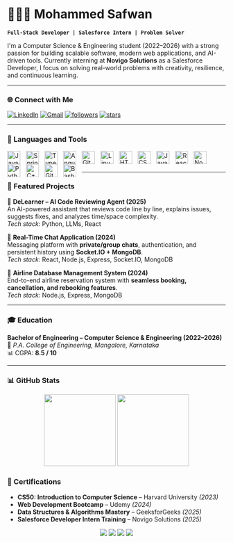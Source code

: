 <!-- Banner / Header -->


# 👨🏻‍💼 Mohammed Safwan  

**`Full-Stack Developer | Salesforce Intern | Problem Solver`**  

I'm a Computer Science & Engineering student (2022–2026) with a strong passion for building scalable software, modern web applications, and AI-driven tools. Currently interning at **Novigo Solutions** as a Salesforce Developer, I focus on solving real-world problems with creativity, resilience, and continuous learning.  

---

### 🌐 Connect with Me  
<p align="left">
   <a href="https://linkedin.com/in/mohammed-safwan1919">
      <img alt="LinkedIn" src="https://img.shields.io/badge/LinkedIn-blue?style=for-the-badge&logo=linkedin&logoColor=white"/></a>
   <a href="mailto:safwancoding1919@gmail.com">
      <img alt="Gmail" src="https://img.shields.io/badge/Gmail-D14836?style=for-the-badge&logo=gmail&logoColor=white"/></a>
   <a href="https://github.com/Safwan-1919?tab=followers">
      <img alt="followers" src="https://custom-icon-badges.demolab.com/github/followers/Safwan-1919?color=236ad3&labelColor=1155ba&style=for-the-badge&logo=person-add&label=Follow&logoColor=white"/></a>
   <a href="https://github.com/Safwan-1919?tab=repositories&sort=stargazers">
      <img alt="stars" src="https://custom-icon-badges.demolab.com/github/stars/Safwan-1919?color=55960c&style=for-the-badge&labelColor=488207&logo=star"/></a>
</p>

---

### 🧰 Languages and Tools

<img align="left" alt="Java" width="30px" style="padding-right:10px;" src="https://cdn.jsdelivr.net/gh/devicons/devicon/icons/java/java-original.svg"/>
<img align="left" alt="Spring" width="30px" style="padding-right:10px;" src="https://cdn.jsdelivr.net/gh/devicons/devicon/icons/spring/spring-original.svg"/>
<img align="left" alt="TypeScript" width="30px" style="padding-right:10px;" src="https://cdn.jsdelivr.net/gh/devicons/devicon/icons/typescript/typescript-plain.svg"/>
<img align="left" alt="Angular" width="30px" style="padding-right:10px;" src="https://cdn.jsdelivr.net/gh/devicons/devicon/icons/angularjs/angularjs-plain.svg"/>
<img align="left" alt="Git" width="30px" style="padding-right:10px;" src="https://cdn.jsdelivr.net/gh/devicons/devicon/icons/git/git-original.svg"/>
<img align="left" alt="Linux" width="30px" style="padding-right:10px;" src="https://cdn.jsdelivr.net/gh/devicons/devicon/icons/linux/linux-original.svg"/>
<img align="left" alt="HTML" width="30px" style="padding-right:10px;" src="https://cdn.jsdelivr.net/gh/devicons/devicon/icons/html5/html5-plain.svg"/>
<img align="left" alt="CSS" width="30px" style="padding-right:10px;" src="https://cdn.jsdelivr.net/gh/devicons/devicon/icons/css3/css3-plain.svg"/>
<img align="left" alt="JavaScript" width="30px" style="padding-right:10px;" src="https://cdn.jsdelivr.net/gh/devicons/devicon/icons/javascript/javascript-plain.svg"/>
<img align="left" alt="React" width="30px" style="padding-right:10px;" src="https://cdn.jsdelivr.net/gh/devicons/devicon/icons/react/react-original.svg"/>
<img align="left" alt="NodeJS" width="30px" style="padding-right:10px;" src="https://cdn.jsdelivr.net/gh/devicons/devicon/icons/nodejs/nodejs-original.svg"/>
<img align="left" alt="Python" width="30px" style="padding-right:10px;" src="https://cdn.jsdelivr.net/gh/devicons/devicon/icons/python/python-plain.svg"/>
<img align="left" alt="C++" width="30px" style="padding-right:10px;" src="https://cdn.jsdelivr.net/gh/devicons/devicon/icons/cplusplus/cplusplus-line.svg"/>
<img align="left" alt="GitHub" width="30px" style="padding-right:10px;" src="https://cdn.jsdelivr.net/gh/devicons/devicon/icons/github/github-original.svg"/>
<img align="left" alt="Bash" width="30px" style="padding-right:10px;" src="https://cdn.jsdelivr.net/gh/devicons/devicon/icons/bash/bash-original.svg"/>
<br /><br />

---

### 🚀 Featured Projects  

🔹 **DeLearner – AI Code Reviewing Agent (2025)**  
An AI-powered assistant that reviews code line by line, explains issues, suggests fixes, and analyzes time/space complexity.  
*Tech stack:* Python, LLMs, React  

🔹 **Real-Time Chat Application (2024)**  
Messaging platform with **private/group chats**, authentication, and persistent history using **Socket.IO + MongoDB**.  
*Tech stack:* React, Node.js, Express, Socket.IO, MongoDB  

🔹 **Airline Database Management System (2024)**  
End-to-end airline reservation system with **seamless booking, cancellation, and rebooking features**.  
*Tech stack:* Node.js, Express, MongoDB  

---

### 🎓 Education  

**Bachelor of Engineering – Computer Science & Engineering (2022–2026)**  
📍 *P.A. College of Engineering, Mangalore, Karnataka*  
📊 CGPA: **8.5 / 10**  

---

### 📊 GitHub Stats  

<p align="center">
<img src="https://github-readme-stats.vercel.app/api?username=Safwan-1919&show_icons=true&theme=tokyonight&hide_border=true" height="165">
<img src="https://streak-stats.demolab.com?user=Safwan-1919&theme=tokyonight&hide_border=true" height="165">
</p>

### 📜 Certifications  

- **CS50: Introduction to Computer Science** – Harvard University *(2023)*  
- **Web Development Bootcamp** – Udemy *(2024)*  
- **Data Structures & Algorithms Mastery** – GeeksforGeeks *(2025)*  
- **Salesforce Developer Intern Training** – Novigo Solutions *(2025)*  

<p align="center">
   <img src="https://img.shields.io/badge/Harvard-CS50-red?style=for-the-badge"/>
   <img src="https://img.shields.io/badge/Udemy-Web%20Development-purple?style=for-the-badge"/>
   <img src="https://img.shields.io/badge/GFG-DSA%20Certification-brightgreen?style=for-the-badge"/>
   <img src="https://img.shields.io/badge/Salesforce-Developer-blue?style=for-the-badge"/>
</p>

